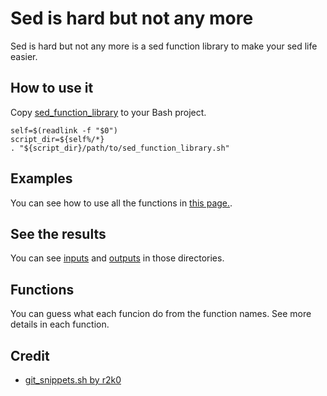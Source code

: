 # Sed is hard but not any more

Sed is hard but not any more is a sed function library to make your sed life easier.

## How to use it

Copy [sed_function_library](https://github.com/shinokada/sed-function-library/blob/main/lib/sed_function_library.sh) to your Bash project.

```
self=$(readlink -f "$0")
script_dir=${self%/*}
. "${script_dir}/path/to/sed_function_library.sh"
```

## Examples

You can see how to use all the functions in [this page.](https://github.com/shinokada/sed-function-library/blob/main/src/sed_scripts.sh).

## See the results

You can see [inputs](https://github.com/shinokada/sed-function-library/tree/main/inputs) and [outputs](https://github.com/shinokada/sed-function-library/tree/main/outputs) in those directories.

## Functions

You can guess what each funcion do from the function names. See more details in each function.

## Credit

- [git_snippets.sh by r2k0](https://gist.github.com/r2k0/1152840)